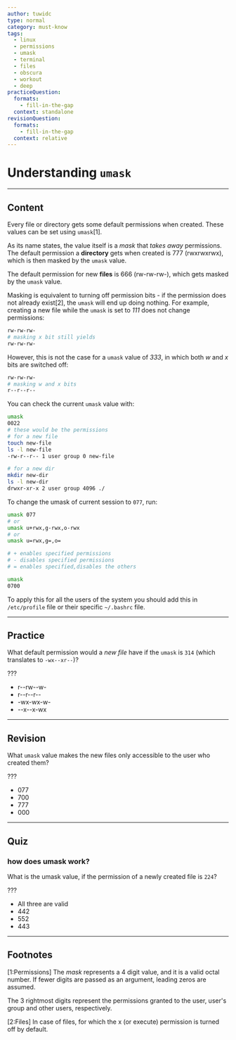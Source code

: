 ```yaml
---
author: tuwidc
type: normal
category: must-know
tags:
  - linux
  - permissions
  - umask
  - terminal
  - files
  - obscura
  - workout
  - deep
practiceQuestion:
  formats:
    - fill-in-the-gap
  context: standalone
revisionQuestion:
  formats:
    - fill-in-the-gap
  context: relative
---
```


# Understanding `umask`

---

## Content

Every file or directory gets some default permissions when created. These values can be set using `umask`[1].

As its name states, the value itself is a _mask_ that _takes away_ permissions. The default permission a **directory** gets when created is 777 (rwxrwxrwx), which is then masked by the `umask` value.

The default permission for new **files** is 666 (rw-rw-rw-), which gets masked by the `umask` value.

Masking is equivalent to turning off permission bits - if the permission does not already exist[2], the `umask` will end up doing nothing. For example, creating a new file while the `umask` is set to _111_ does not change permissions:

```bash
rw-rw-rw-
# masking x bit still yields
rw-rw-rw-
```

However, this is not the case for a `umask` value of _333_, in which both _w_ and _x_ bits are switched off:

```bash
rw-rw-rw-
# masking w and x bits
r--r--r--
```

You can check the current `umask` value with:

```bash
umask
0022
# these would be the permissions
# for a new file
touch new-file
ls -l new-file
-rw-r--r-- 1 user group 0 new-file

# for a new dir
mkdir new-dir
ls -l new-dir
drwxr-xr-x 2 user group 4096 ./
```

To change the umask of current session to `077`, run:

```bash
umask 077
# or
umask u+rwx,g-rwx,o-rwx
# or
umask u=rwx,g=,o=

# + enables specified permissions
# - disables specified permissions
# = enables specified,disables the others

umask
0700
```

To apply this for all the users of the system you should add this in `/etc/profile` file or their specific `~/.bashrc` file.

---

## Practice

What default permission would a _new file_ have if the `umask` is `314` (which translates to `-wx--xr--`)?

???

- r--rw--w-
- r--r--r--
- -wx-wx-w-
- --x--x-wx

---

## Revision

What `umask` value makes the new files only accessible to the user who created them?

???

- 077
- 700
- 777
- 000

---

## Quiz

### how does umask work?

What is the umask value, if the permission of a newly created file is `224`?

???

- All three are valid
- 442
- 552
- 443

---

## Footnotes

[1:Permissions]
The _mask_ represents a 4 digit value, and it is a valid octal number. If fewer digits are passed as an argument, leading zeros are assumed.

The 3 rightmost digits represent the permissions granted to the user, user's group and other users, respectively.

[2:Files]
In case of files, for which the x (or execute) permission is turned off by default.
